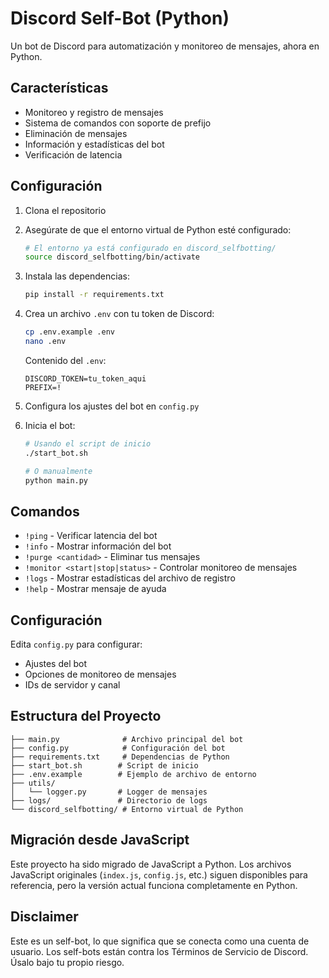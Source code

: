# Discord Self-Bot (Python)

Un bot de Discord para automatización y monitoreo de mensajes, ahora en Python.

## Características

- Monitoreo y registro de mensajes
- Sistema de comandos con soporte de prefijo
- Eliminación de mensajes
- Información y estadísticas del bot
- Verificación de latencia

## Configuración

1. Clona el repositorio
2. Asegúrate de que el entorno virtual de Python esté configurado:
   ```bash
   # El entorno ya está configurado en discord_selfbotting/
   source discord_selfbotting/bin/activate
   ```

3. Instala las dependencias:
   ```bash
   pip install -r requirements.txt
   ```

4. Crea un archivo `.env` con tu token de Discord:
   ```bash
   cp .env.example .env
   nano .env
   ```
   
   Contenido del `.env`:
   ```env
   DISCORD_TOKEN=tu_token_aqui
   PREFIX=!
   ```

5. Configura los ajustes del bot en `config.py`

6. Inicia el bot:
   ```bash
   # Usando el script de inicio
   ./start_bot.sh
   
   # O manualmente
   python main.py
   ```

## Comandos

- `!ping` - Verificar latencia del bot
- `!info` - Mostrar información del bot
- `!purge <cantidad>` - Eliminar tus mensajes
- `!monitor <start|stop|status>` - Controlar monitoreo de mensajes
- `!logs` - Mostrar estadísticas del archivo de registro
- `!help` - Mostrar mensaje de ayuda

## Configuración

Edita `config.py` para configurar:
- Ajustes del bot
- Opciones de monitoreo de mensajes
- IDs de servidor y canal

## Estructura del Proyecto

```
├── main.py              # Archivo principal del bot
├── config.py            # Configuración del bot
├── requirements.txt     # Dependencias de Python
├── start_bot.sh        # Script de inicio
├── .env.example        # Ejemplo de archivo de entorno
├── utils/
│   └── logger.py       # Logger de mensajes
├── logs/               # Directorio de logs
└── discord_selfbotting/ # Entorno virtual de Python
```

## Migración desde JavaScript

Este proyecto ha sido migrado de JavaScript a Python. Los archivos JavaScript originales (`index.js`, `config.js`, etc.) siguen disponibles para referencia, pero la versión actual funciona completamente en Python.

## Disclaimer

Este es un self-bot, lo que significa que se conecta como una cuenta de usuario. Los self-bots están contra los Términos de Servicio de Discord. Úsalo bajo tu propio riesgo.
